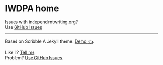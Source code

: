# IWDPA home

Issues with independentwriting.org?   
Use [GitHub Issues](https://github.com/iwdpa/iwdpa/issues)  

---
Based on Scribble 
A Jekyll theme. [Demo :point_left:](http://scribble.muan.co/posts/scribble-the-jekyll-theme).

Like it? [Tell me](http://twitter.com/muanchiou).<br/>
Problem? [Use GitHub Issues](https://github.com/muan/scribble).

